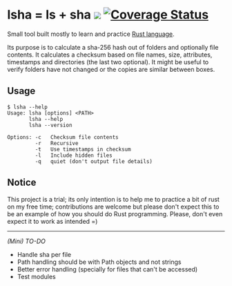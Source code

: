 # lsha = ls + sha [<img src="https://travis-ci.org/kuking/lsha.svg?branch=master">](https://travis-ci.org/kuking/lsha) [![Coverage Status](https://coveralls.io/repos/kuking/lsha/badge.svg?branch=master&service=github)](https://coveralls.io/github/kuking/lsha?branch=master)

Small tool built mostly to learn and practice [Rust language](http://www.rust-lang.org/).

Its purpose is to calculate a sha-256 hash out of folders and optionally file contents. It calculates a checksum based on file names, size, attributes, timestamps and directories (the last two optional). It might be useful to verify folders have not changed or the copies are similar between boxes.

## Usage

```
$ lsha --help
Usage: lsha [options] <PATH>
       lsha --help
       lsha --version

Options: -c   Checksum file contents
         -r   Recursive
         -t   Use timestamps in checksum
         -l   Include hidden files
         -q   quiet (don't output file details)
```

## Notice
This project is a trial; its only intention is to help me to practice a bit of rust on my free time; contributions are welcome but please don't expect this to be an example of how you should do Rust programming. Please, don't even expect it to work as intended =)

---------------

_(Mini) TO-DO_
- Handle sha per file
- Path handling should be with Path objects and not strings
- Better error handling (specially for files that can't be accessed)
- Test modules
